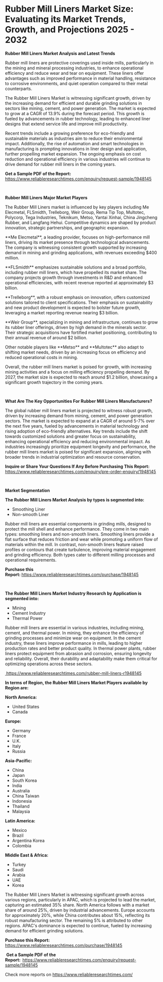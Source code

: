 <p><h1>Rubber Mill Liners Market Size: Evaluating its Market Trends, Growth, and Projections 2025 - 2032</h1></p><p><strong>Rubber Mill Liners Market Analysis and Latest Trends</strong></p>
<p><p>Rubber mill liners are protective coverings used inside mills, particularly in the mining and mineral processing industries, to enhance operational efficiency and reduce wear and tear on equipment. These liners offer advantages such as improved performance in material handling, resistance to corrosive environments, and quiet operation compared to their metal counterparts.</p><p>The Rubber Mill Liners Market is witnessing significant growth, driven by the increasing demand for efficient and durable grinding solutions in sectors like mining, cement, and power generation. The market is expected to grow at a CAGR of 13.9% during the forecast period. This growth is fueled by advancements in rubber technology, leading to enhanced liner designs that extend service life and improve mill productivity.</p><p>Recent trends include a growing preference for eco-friendly and sustainable materials as industries aim to reduce their environmental impact. Additionally, the rise of automation and smart technologies in manufacturing is prompting innovations in liner design and application, further propelling market expansion. The ongoing emphasis on cost reduction and operational efficiency in various industries will continue to drive demand for rubber mill liners in the coming years.</p></p>
<p><strong>Get a Sample PDF of the Report:&nbsp;</strong> <a href="https://www.reliableresearchtimes.com/enquiry/request-sample/1948145?utm_campaign=2934&utm_medium=2&utm_source=Github&utm_content=ia&utm_term=10042025&utm_id=rubber-mill-liners">https://www.reliableresearchtimes.com/enquiry/request-sample/1948145</a></p>
<p>&nbsp;</p>
<p><strong>Rubber Mill Liners Major Market Players</strong></p>
<p><p>The Rubber Mill Liners market is influenced by key players including Me Elecmetal, FLSmidth, Trelleborg, Weir Group, Rema Tip Top, Multotec, Polycorp, Tega Industries, Teknikum, Metso, Yantai Xinhai, China Jingcheng Rubber, and Langfang Hehui. Competitive dynamics are shaped by product innovation, strategic partnerships, and geographic expansion.</p><p>**Me Elecmetal**, a leading provider, focuses on high-performance mill liners, driving its market presence through technological advancements. The company is witnessing consistent growth supported by increasing demand in mining and grinding applications, with revenues exceeding $400 million.</p><p>**FLSmidth** emphasizes sustainable solutions and a broad portfolio, including rubber mill liners, which have propelled its market share. The company projects growth through investments in R&D and enhanced operational efficiencies, with recent revenue reported at approximately $3 billion.</p><p>**Trelleborg**, with a robust emphasis on innovation, offers customized solutions tailored to client specifications. Their emphasis on sustainability and new product development is expected to bolster future growth, leveraging a market reporting revenue nearing $3 billion.</p><p>**Weir Group**, specializing in mining and infrastructure, continues to grow its rubber liner offerings, driven by high demand in the minerals sector. Their strategic acquisitions have fortified market positioning, contributing to their annual revenue of around $2 billion.</p><p>Other notable players like **Metso** and **Multotec** also adapt to shifting market needs, driven by an increasing focus on efficiency and reduced operational costs in mining. </p><p>Overall, the rubber mill liners market is poised for growth, with increasing mining activities and a focus on milling efficiency propelling demand. By 2027, the market size is expected to reach around $1.2 billion, showcasing a significant growth trajectory in the coming years.</p></p>
<p>&nbsp;</p>
<p><strong>What Are The Key Opportunities For Rubber Mill Liners Manufacturers?</strong></p>
<p><p>The global rubber mill liners market is projected to witness robust growth, driven by increasing demand from mining, cement, and power generation sectors. The market is expected to expand at a CAGR of around 5-7% over the next five years, fueled by advancements in material technology and rising adoption of eco-friendly alternatives. Key trends include the shift towards customized solutions and greater focus on sustainability, enhancing operational efficiency and reducing environmental impact. As industries increasingly prioritize equipment longevity and performance, the rubber mill liners market is poised for significant expansion, aligning with broader trends in industrial optimization and resource conservation.</p></p>
<p><strong>Inquire or Share Your Questions If Any Before Purchasing This Report:</strong> <a href="https://www.reliableresearchtimes.com/enquiry/pre-order-enquiry/1948145?utm_campaign=2934&utm_medium=2&utm_source=Github&utm_content=ia&utm_term=10042025&utm_id=rubber-mill-liners">https://www.reliableresearchtimes.com/enquiry/pre-order-enquiry/1948145</a></p>
<p>&nbsp;</p>
<p><strong>Market Segmentation</strong></p>
<p><strong>The Rubber Mill Liners Market Analysis by types is segmented into:</strong></p>
<p><ul><li>Smoothing Liner</li><li>Non-smooth Liner</li></ul></p>
<p><p>Rubber mill liners are essential components in grinding mills, designed to protect the mill shell and enhance performance. They come in two main types: smoothing liners and non-smooth liners. Smoothing liners provide a flat surface that reduces friction and wear while promoting a uniform flow of materials within the mill. In contrast, non-smooth liners feature raised profiles or contours that create turbulence, improving material engagement and grinding efficiency. Both types cater to different milling processes and operational requirements.</p></p>
<p><strong>Purchase this Report:&nbsp;</strong><a href="https://www.reliableresearchtimes.com/purchase/1948145?utm_campaign=2934&utm_medium=2&utm_source=Github&utm_content=ia&utm_term=10042025&utm_id=rubber-mill-liners">https://www.reliableresearchtimes.com/purchase/1948145</a></p>
<p>&nbsp;</p>
<p><strong>The Rubber Mill Liners Market Industry Research by Application is segmented into:</strong></p>
<p><ul><li>Mining</li><li>Cement Industry</li><li>Thermal Power</li></ul></p>
<p><p>Rubber mill liners are essential in various industries, including mining, cement, and thermal power. In mining, they enhance the efficiency of grinding processes and minimize wear on equipment. In the cement industry, these liners improve performance in mills, leading to higher production rates and better product quality. In thermal power plants, rubber liners protect equipment from abrasion and corrosion, ensuring longevity and reliability. Overall, their durability and adaptability make them critical for optimizing operations across these sectors.</p></p>
<p><a href="https://www.reliableresearchtimes.com/rubber-mill-liners-r1948145?utm_campaign=2934&utm_medium=2&utm_source=Github&utm_content=ia&utm_term=10042025&utm_id=rubber-mill-liners">&nbsp;https://www.reliableresearchtimes.com/rubber-mill-liners-r1948145</a></p>
<p><strong>In terms of Region, the Rubber Mill Liners Market Players available by Region are:</strong></p>
<p>
    <p> <strong> North America: </strong>
        <ul>
            <li>United States</li>
            <li>Canada</li>
        </ul>
        </p> 
    <p> <strong> Europe: </strong>
        <ul>
            <li>Germany</li>
            <li>France</li>
            <li>U.K.</li>
            <li>Italy</li>
            <li>Russia</li>
        </ul>
        </p> 
    <p> <strong> Asia-Pacific: </strong>
        <ul>
            <li>China</li>
            <li>Japan</li>
            <li>South Korea</li>
            <li>India</li>
            <li>Australia</li>
            <li>China Taiwan</li>
            <li>Indonesia</li>
            <li>Thailand</li>
            <li>Malaysia</li>
        </ul>
        </p> 
    <p> <strong> Latin America: </strong>
        <ul>
            <li>Mexico</li>
            <li>Brazil</li>
            <li>Argentina Korea</li>
            <li>Colombia</li>
        </ul>
        </p> 
    <p> <strong> Middle East & Africa: </strong>
        <ul>
            <li>Turkey</li>
            <li>Saudi</li>
            <li>Arabia</li>
            <li>UAE</li>
            <li>Korea</li>
        </ul>
    </p>
    </p>
<p><p>The Rubber Mill Liners Market is witnessing significant growth across various regions, particularly in APAC, which is projected to lead the market, capturing an estimated 35% share. North America follows with a market share of around 25%, driven by industrial advancements. Europe accounts for approximately 20%, while China contributes about 15%, reflecting its robust manufacturing sector. The remaining 5% is attributed to other regions. APAC's dominance is expected to continue, fueled by increasing demand for efficient grinding solutions.</p></p>
<p><strong>Purchase this Report: </strong><a href="https://www.reliableresearchtimes.com/purchase/1948145?utm_campaign=2934&utm_medium=2&utm_source=Github&utm_content=ia&utm_term=10042025&utm_id=rubber-mill-liners">https://www.reliableresearchtimes.com/purchase/1948145</a></p>
<p>&nbsp;<strong>Get a Sample PDF of the Report:&nbsp;&nbsp;</strong><a href="https://www.reliableresearchtimes.com/enquiry/request-sample/1948145?utm_campaign=2934&utm_medium=2&utm_source=Github&utm_content=ia&utm_term=10042025&utm_id=rubber-mill-liners">https://www.reliableresearchtimes.com/enquiry/request-sample/1948145</a></p>
<p><strong></strong></p>
<p>Check more reports on <a href="https://www.reliableresearchtimes.com/?utm_campaign=2934&utm_medium=2&utm_source=Github&utm_content=ia&utm_term=10042025&utm_id=rubber-mill-liners">https://www.reliableresearchtimes.com/</a></p>
